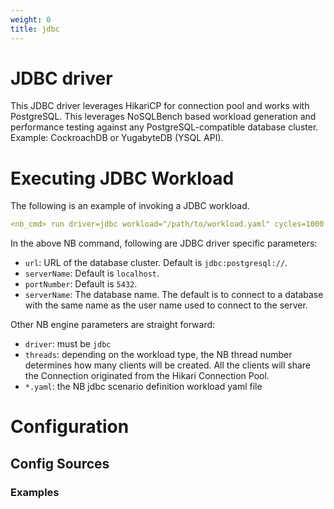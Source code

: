 ```yaml
---
weight: 0
title: jdbc
---
```


# JDBC driver
This JDBC driver leverages HikariCP for connection pool and works with PostgreSQL. This leverages NoSQLBench based workload generation and performance testing against any PostgreSQL-compatible database cluster. Example: CockroachDB or YugabyteDB (YSQL API).

# Executing JDBC Workload
The following is an example of invoking a JDBC workload.
```yaml
<nb_cmd> run driver=jdbc workload="/path/to/workload.yaml" cycles=1000 threads=100 url="jdbc:postgresql://" serverName=localhost portNumber=5432 databaseName=defaultdb ... -vv --show-stacktraces
```
In the above NB command, following are JDBC driver specific parameters:
* `url`: URL of the database cluster. Default is `jdbc:postgresql://`.
* `serverName`: Default is `localhost`.
* `portNumber`: Default is `5432`.
* `serverName`: The database name. The default is to connect to a database with the same name as the user name used to connect to the server.

Other NB engine parameters are straight forward:
* `driver`: must be `jdbc`
* `threads`: depending on the workload type, the NB thread number determines how many clients will be created. All the clients will share the Connection originated from the Hikari Connection Pool.
* `*.yaml`: the NB jdbc scenario definition workload yaml file

# Configuration
## Config Sources
### Examples



